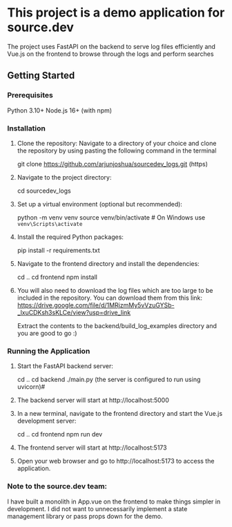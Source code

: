 # This project is a demo application for source.dev


 The project uses FastAPI on the backend to serve log files efficiently and Vue.js on the frontend to browse through the logs and perform searches


## Getting Started
### Prerequisites

Python 3.10+
Node.js 16+ (with npm)

### Installation
1. Clone the repository:
   Navigate to a directory of your choice and clone the repository by using pasting the following command in the terminal

    git clone https://github.com/arjunjoshua/sourcedev_logs.git (https)
    
2. Navigate to the project directory:

    cd sourcedev_logs

3. Set up a virtual environment (optional but recommended):

    python -m venv venv
    source venv/bin/activate  # On Windows use `venv\Scripts\activate`

4. Install the required Python packages:

    pip install -r requirements.txt

5. Navigate to the frontend directory and install the dependencies:
    
    cd ..
    cd frontend
    npm install

6. You will also need to download the log files which are too large to be included in the repository.
    You can download them from this link: https://drive.google.com/file/d/1MRjzmMy5vVzuGYSb-_lxuCDKsh3sKLCe/view?usp=drive_link

    Extract the contents to the backend/build_log_examples directory and you are good to go :)

### Running the Application
1. Start the FastAPI backend server:

    cd ..
    cd backend
    ./main.py (the server is configured to run using uvicorn)#
2. The backend server will start at http://localhost:5000

3. In a new terminal, navigate to the frontend directory and start the Vue.js development server:

    cd ..
    cd frontend
    npm run dev

4. The frontend server will start at http://localhost:5173

5. Open your web browser and go to http://localhost:5173 to access the application.


### Note to the source.dev team: 
I have built a monolith in App.vue on the frontend to make things simpler in development.
I did not want to unnecessarily implement a state management library or pass props down for the demo.